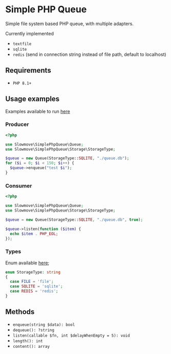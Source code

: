 Simple PHP Queue
===

Simple file system based PHP queue, with multiple adapters.

Currently implemented

- `textfile`
- `sqlite`
- `redis` (send in connection string instead of file path, default to localhost)

## Requirements

- `PHP 8.1+`

## Usage examples

Examples available to run [here](./examples/)

### Producer

```php
<?php

use Slowmove\SimplePhpQueue\Queue;
use Slowmove\SimplePhpQueue\Storage\StorageType;

$queue = new Queue(StorageType::SQLITE, "./queue.db");
for ($i = 0; $i < 150; $i++) {
  $queue->enqueue("test $i");
}
```

### Consumer

```php
<?php 

use Slowmove\SimplePhpQueue\Queue;
use Slowmove\SimplePhpQueue\Storage\StorageType;

$queue = new Queue(StorageType::SQLITE, "./queue.db", true);

$queue->listen(function ($item) {
  echo $item . PHP_EOL;
});
```

### Types

Enum available [here](./src/Storage/StorageType.php);

```php
enum StorageType: string
{
  case FILE = 'file';
  case SQLITE = 'sqlite';
  case REDIS = 'redis';
}
```

## Methods

- `enqueue(string $data): bool`
- `dequeue(): ?string`
- `listen(callable $fn, int $delayWhenEmpty = 5): void`
- `length(): int`
- `content(): array`
